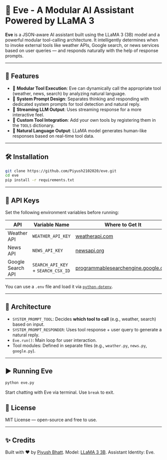 # 🧠 Eve - A Modular AI Assistant Powered by LLaMA 3

**Eve** is a JSON-aware AI assistant built using the LLaMA 3 (3B) model and a powerful modular tool-calling architecture. It intelligently determines when to invoke external tools like weather APIs, Google search, or news services based on user queries — and responds naturally with the help of response prompts.

---

## 🚀 Features

- 🔄 **Modular Tool Execution**: Eve can dynamically call the appropriate tool (weather, news, search) by analyzing natural language.
- 🧠 **System Prompt Design**: Separates thinking and responding with dedicated system prompts for tool detection and natural reply.
- 📡 **Streaming LLM Output**: Uses streaming response for a more interactive feel.
- 🔧 **Custom Tool Integration**: Add your own tools by registering them in the `TOOLS` dictionary.
- 💬 **Natural Language Output**: LLaMA model generates human-like responses based on real-time tool data.

---

## 🛠️ Installation

```bash
git clone https://github.com/Piyush2102020/eve.git
cd eve
pip install -r requirements.txt
````

---

## 🔑 API Keys

Set the following environment variables before running:

| API               | Variable Name                      | Where to Get It                                                                     |
| ----------------- | ---------------------------------- | ----------------------------------------------------------------------------------- |
| Weather API       | `WEATHER_API_KEY`                  | [weatherapi.com](https://www.weatherapi.com/)                                       |
| News API          | `NEWS_API_KEY`                     | [newsapi.org](https://newsapi.org/)                                                 |
| Google Search API | `SEARCH_API_KEY` + `SEARCH_CSX_ID` | [programmablesearchengine.google.com](https://programmablesearchengine.google.com/) |

You can use a `.env` file and load it via [`python-dotenv`](https://pypi.org/project/python-dotenv/).

---

## 🧬 Architecture

* `SYSTEM_PROMPT_TOOL`: Decides **which tool to call** (e.g., weather, search) based on input.
* `SYSTEM_PROMPT_RESPONDER`: Uses tool response + user query to generate a natural reply.
* `Eve.run()`: Main loop for user interaction.
* Tool modules: Defined in separate files (e.g., `weather.py`, `news.py`, `google.py`).

---

## ▶️ Running Eve

```bash
python eve.py
```

Start chatting with Eve via terminal. Use `break` to exit.

## 📄 License

MIT License — open-source and free to use.

---

## ✨ Credits

Built with ❤️ by [Piyush Bhatt](https://github.com/Piyush2102020).
Model: [LLaMA 3 3B](https://ai.meta.com/llama/).
Assistant Identity: Eve.

